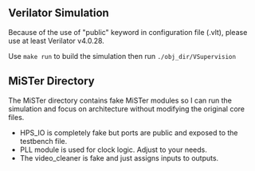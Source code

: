 Verilator Simulation
--------------------

Because of the use of "public" keyword in configuration file (.vlt), please use at least Verilator v4.0.28.

Use `make run` to build the simulation then run `./obj_dir/VSupervision`

MiSTer Directory
----------------

The MiSTer directory contains fake MiSTer modules so I can run the simulation and focus on architecture without modifying the original core files.

- HPS_IO is completely fake but ports are public and exposed to the testbench file.
- PLL module is used for clock logic. Adjust to your needs.
- The video_cleaner is fake and just assigns inputs to outputs.

